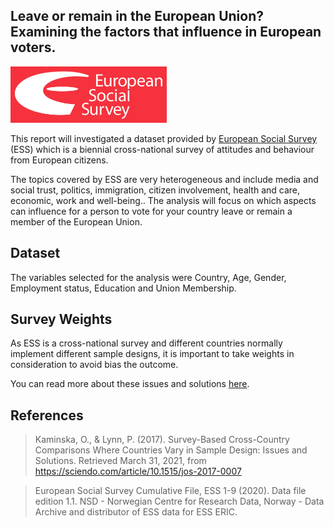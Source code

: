 ## Leave or remain in the European Union? Examining the factors that influence in European voters.

<img src="https://github.com/pessini/european-voters/blob/main/img/ESS-logo.png" alt="European Social Survey" width="250"/><br>

This report will investigated a dataset provided by [European Social Survey](https://www.europeansocialsurvey.org/) (ESS) which is a biennial cross-national survey of attitudes and behaviour from European citizens. 

The topics covered by ESS are very heterogeneous and include media and social trust, politics, immigration, citizen involvement, health and care, economic, work and well-being.. The analysis will focus on which aspects can influence for a person to vote for your country leave or remain a member of the European Union. 

## Dataset

The variables selected for the analysis were Country, Age, Gender, Employment status, Education and Union Membership.

## Survey Weights

As ESS is a cross-national survey and different countries normally implement different sample designs, it is important to take weights in consideration to avoid bias the outcome.

You can read more about these issues and solutions [here](https://sciendo.com/article/10.1515/jos-2017-0007).

## References

> Kaminska, O., & Lynn, P. (2017). Survey-Based Cross-Country Comparisons Where Countries Vary in Sample Design: Issues and Solutions. Retrieved March 31, 2021, from https://sciendo.com/article/10.1515/jos-2017-0007

> European Social Survey Cumulative File, ESS 1-9 (2020). Data file edition 1.1. NSD - Norwegian Centre for Research Data, Norway - Data Archive and distributor of ESS data for ESS ERIC.